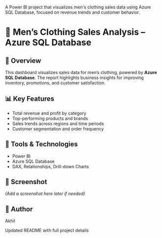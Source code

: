 A Power BI project that visualizes men's clothing sales data using Azure SQL Database, focused on revenue trends and customer behavior.




# 👔 Men’s Clothing Sales Analysis – Azure SQL Database

## 📌 Overview
This dashboard visualizes sales data for men’s clothing, powered by **Azure SQL Database**. The report highlights business insights for improving inventory, promotions, and customer satisfaction.

## 📊 Key Features
- Total revenue and profit by category
- Top-performing products and brands
- Sales trends across regions and time periods
- Customer segmentation and order frequency

## 🧰 Tools & Technologies
- Power BI
- Azure SQL Database
- DAX, Relationships, Drill-down Charts

## 📸 Screenshot
*(Add a screenshot here later if needed)*

## 👤 Author
Akhil

Updated README with full project details


